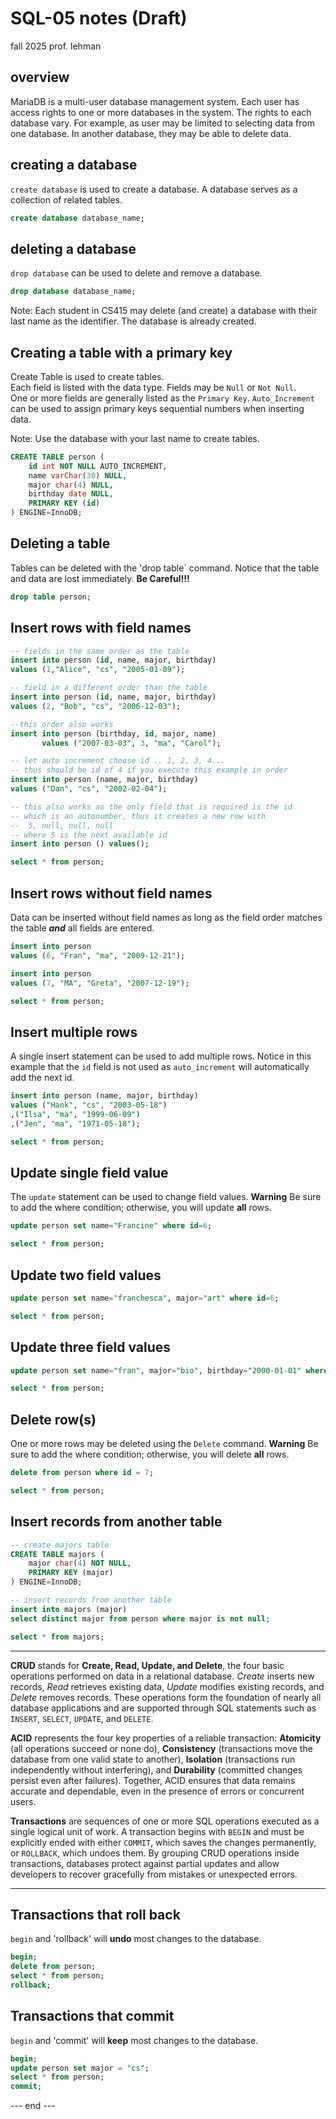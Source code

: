 # SQL-05 notes (Draft)
fall 2025
prof. lehman

## overview

MariaDB is a multi-user database management system. Each user has access rights to one or more databases in the system. The rights to each database vary. For example, as user may be limited to selecting data from one database.  In another database, they may be able to delete data.

## creating a database

`create database` is used to create a database.  A database serves as a collection of related tables. 

```sql
create database database_name;
```

## deleting a database

`drop database` can be used to delete and remove a database.

```sql
drop database database_name;
```

Note: Each student in CS415 may delete (and create) a database with their last name as the identifier. The database is already created.

## Creating a table with a primary key

Create Table is used to create tables.  
Each field is listed with the data type. 
Fields may be `Null` or `Not Null`.  
One or more fields are generally listed as the `Primary Key`.
`Auto_Increment` can be used to assign primary keys sequential numbers when inserting data.

Note: Use the database with your last name to create tables.

```sql
CREATE TABLE person (
	id int NOT NULL AUTO_INCREMENT,
	name varChar(30) NULL,
	major char(4) NULL,
	birthday date NULL,
	PRIMARY KEY (id)
) ENGINE=InnoDB;
```

## Deleting a table

Tables can be deleted with the 'drop table` command.
Notice that the table and data are lost immediately.  **Be Careful!!!**

```sql
drop table person;
```

## Insert rows with field names

```sql
-- fields in the same order as the table
insert into person (id, name, major, birthday) 
values (1,"Alice", "cs", "2005-01-09");

-- field in a different order than the table
insert into person (id, name, major, birthday)
values (2, "Bob", "cs", "2006-12-03");

--this order also works
insert into person (birthday, id, major, name)
       values ("2007-03-03", 3, "ma", "Carol");

-- let auto increment choose id .. 1, 2, 3, 4...
-- thus should be id of 4 if you execute this example in order
insert into person (name, major, birthday)
values ("Dan", "cs", "2002-02-04");

-- this also works as the only field that is required is the id
-- which is an autonumber, thus it creates a new row with
--  5, null, null, null
-- where 5 is the next available id
insert into person () values();

select * from person;

```

## Insert rows without field names

Data can be inserted without field names as long as the field order
matches the table ***and*** all fields are entered.

```sql
insert into person 
values (6, "Fran", "ma", "2009-12-21");

insert into person 
values (7, "MA", "Greta", "2007-12-19");

select * from person;

```

## Insert multiple rows

A single insert statement can be used to add multiple rows. 
Notice in this example that the `id` field is not used as `auto_increment` will automatically add the next id.

```sql
insert into person (name, major, birthday)
values ("Hank", "cs", "2003-05-18")
,("Ilsa", "ma", "1999-06-09")
,("Jen", "ma", "1971-05-18");

select * from person;

```

## Update single field value

The `update` statement can be used to change field values.
**Warning** Be sure to add the where condition; otherwise, you will update **all** rows.

```sql
update person set name="Francine" where id=6;

select * from person;

```

## Update two field values
```sql
update person set name="franchesca", major="art" where id=6;

select * from person;

```

## Update three field values
```sql
update person set name="fran", major="bio", birthday="2000-01-01" where id=6;

select * from person;

```

## Delete row(s)
One or more rows may be deleted using the `Delete` command.
**Warning** Be sure to add the where condition; otherwise, you will delete **all** rows.

```sql
delete from person where id = 7;

select * from person;

```

## Insert records from another table

```sql
-- create majors table
CREATE TABLE majors (
	major char(4) NOT NULL,
	PRIMARY KEY (major)
) ENGINE=InnoDB;

-- insert records from another table
insert into majors (major) 
select distinct major from person where major is not null;

select * from majors;

```

---

**CRUD** stands for **Create, Read, Update, and Delete**, the four basic operations performed on data in a relational database. *Create* inserts new records, *Read* retrieves existing data, *Update* modifies existing records, and *Delete* removes records. These operations form the foundation of nearly all database applications and are supported through SQL statements such as `INSERT`, `SELECT`, `UPDATE`, and `DELETE`.

**ACID** represents the four key properties of a reliable transaction: **Atomicity** (all operations succeed or none do), **Consistency** (transactions move the database from one valid state to another), **Isolation** (transactions run independently without interfering), and **Durability** (committed changes persist even after failures). Together, ACID ensures that data remains accurate and dependable, even in the presence of errors or concurrent users.

**Transactions** are sequences of one or more SQL operations executed as a single logical unit of work. A transaction begins with `BEGIN` and must be explicitly ended with either `COMMIT`, which saves the changes permanently, or `ROLLBACK`, which undoes them. By grouping CRUD operations inside transactions, databases protect against partial updates and allow developers to recover gracefully from mistakes or unexpected errors.

---
## Transactions that roll back

`begin` and 'rollback' will **undo** most changes to the database.

```sql
begin;
delete from person;
select * from person;
rollback;
```

## Transactions that commit

`begin` and 'commit' will **keep** most changes to the database.

```sql
begin;
update person set major = "cs";
select * from person;
commit;
```

--- end ---


